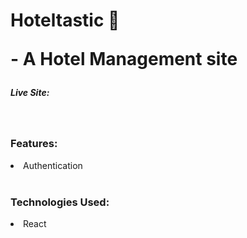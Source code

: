 # Hoteltastic 🏨 <p>- A Hotel Management site</p>

##### Live Site:

<br>

### Features:
<li>Authentication</li>

<br>

### Technologies Used:
<li>React</li>

